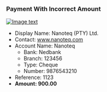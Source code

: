 ### Payment With Incorrect Amount

[![Image text]({{site.baseurl}}/assets/img/payment_amount_error.png)](https://preprod.nanoteq.com/qrinfo?qrstring=TlEyMQpOYW5vdGVxIChQVFkpIEx0ZC4Kd3d3Lm5hbm90ZXEuY29tCk5hbm90ZXEKTmVkYmFuawoxMjM0NTYKQ2hlcXVlCjk4NzY1NDMyMTAKMEJDREZHOQoxCjExMjMKOTAwLjAwCnd3dy5ncmVlbmJhbmsuY29tClhYSERxVFZ3cjlJRXBwMlpXQnVFMWk0aVlPeTZKWCtOa0FJS2s1ai9DZzBDQ3pZYkJWN0FzT1UxTkdaWENSNEtNU1k2cHlFNGhheU12TnNnR1pCbGQvWT0=)

- Display Name: Nanoteq (PTY) Ltd.
- Contact: www.nanoteq.com
- Account Name: Nanoteq
  - Bank: Nedbank
  - Branch: 123456
  - Type: Cheque
  - Number: 9876543210
- Reference: 1123
- **Amount: 900.00**
